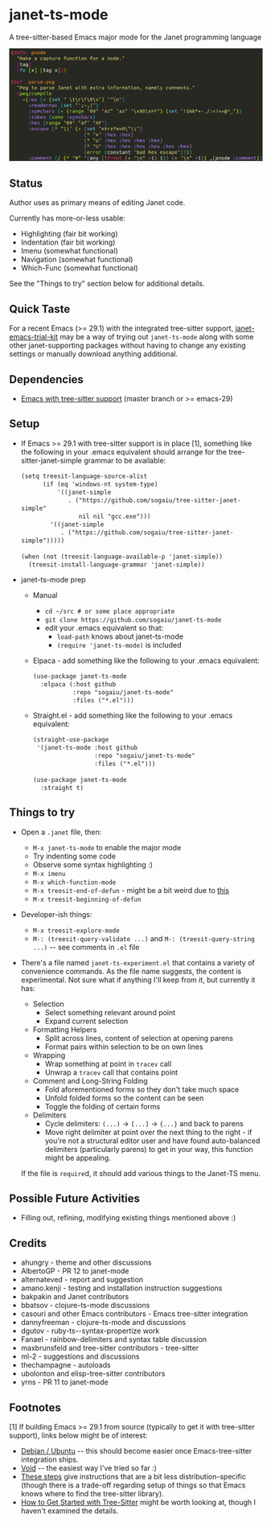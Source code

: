 # janet-ts-mode

A tree-sitter-based Emacs major mode for the Janet programming language

![Highlighting Sample](janet-ts-mode-highlighting.png?raw=true "Highlighting Sample")

## Status

Author uses as primary means of editing Janet code.

Currently has more-or-less usable:

* Highlighting (fair bit working)
* Indentation (fair bit working)
* Imenu (somewhat functional)
* Navigation (somewhat functional)
* Which-Func (somewhat functional)

See the "Things to try" section below for additional details.

## Quick Taste

For a recent Emacs (>= 29.1) with the integrated tree-sitter support,
[janet-emacs-trial-kit](https://github.com/sogaiu/janet-emacs-trial-kit)
may be a way of trying out `janet-ts-mode` along with some other
janet-supporting packages without having to change any existing
settings or manually download anything additional.

## Dependencies

* [Emacs with tree-sitter
  support](https://github.com/emacs-mirror/emacs) (master branch or >=
  emacs-29)

## Setup

* If Emacs >= 29.1 with tree-sitter support is in place [1], something
  like the following in your .emacs equivalent should arrange for the
  tree-sitter-janet-simple grammar to be available:

    ```elisp
    (setq treesit-language-source-alist
          (if (eq 'windows-nt system-type)
              '((janet-simple
                 . ("https://github.com/sogaiu/tree-sitter-janet-simple"
                    nil nil "gcc.exe")))
            '((janet-simple
               . ("https://github.com/sogaiu/tree-sitter-janet-simple")))))

    (when (not (treesit-language-available-p 'janet-simple))
      (treesit-install-language-grammar 'janet-simple))
    ```

* janet-ts-mode prep

    * Manual
        * `cd ~/src # or some place appropriate`
        * `git clone https://github.com/sogaiu/janet-ts-mode`
        * edit your .emacs equivalent so that:
            * `load-path` knows about janet-ts-mode
            * `(require 'janet-ts-mode)` is included

    * Elpaca - add something like the following to your .emacs
      equivalent:

        ```elisp
        (use-package janet-ts-mode
          :elpaca (:host github
                   :repo "sogaiu/janet-ts-mode"
                   :files ("*.el")))
        ```

    * Straight.el - add something like the following to your .emacs
      equivalent:

        ```elisp
        (straight-use-package
         '(janet-ts-mode :host github
                         :repo "sogaiu/janet-ts-mode"
                         :files ("*.el")))

        (use-package janet-ts-mode
          :straight t)
        ```

## Things to try

* Open a `.janet` file, then:
  * `M-x janet-ts-mode` to enable the major mode
  * Try indenting some code
  * Observe some syntax highlighting :)
  * `M-x imenu`
  * `M-x which-function-mode`
  * `M-x treesit-end-of-defun` - might be a bit weird due to
    [this](https://github.com/tree-sitter/tree-sitter-bash/issues/139)
  * `M-x treesit-beginning-of-defun`

* Developer-ish things:
  * `M-x treesit-explore-mode`
  * `M-: (treesit-query-validate ...)` and `M-: (treesit-query-string
    ...)` -- see comments in `.el` file

* There's a file named `janet-ts-experiment.el` that contains a
  variety of convenience commands.  As the file name suggests, the
  content is experimental.  Not sure what if anything I'll keep from
  it, but currently it has:

  * Selection
    * Select something relevant around point
    * Expand current selection
  * Formatting Helpers
    * Split across lines, content of selection at opening parens
    * Format pairs within selection to be on own lines
  * Wrapping
    * Wrap something at point in `tracev` call
    * Unwrap a `tracev` call that contains point
  * Comment and Long-String Folding
    * Fold aforementioned forms so they don't take much space
    * Unfold folded forms so the content can be seen
    * Toggle the folding of certain forms
  * Delimiters
    * Cycle delimiters: `(...)` -> `[...]` -> `{...}` and back to parens
    * Move right delimiter at point over the next thing to the right -
      if you're not a structural editor user and have found
      auto-balanced delimiters (particularly parens) to get in your
      way, this function might be appealing.

  If the file is `require`d, it should add various things to the
  Janet-TS menu.

## Possible Future Activities

* Filling out, refining, modifying existing things mentioned above :)

## Credits

* ahungry - theme and other discussions
* AlbertoGP - PR 12 to janet-mode
* alternateved - report and suggestion
* amano.kenji - testing and installation instruction suggestions
* bakpakin and Janet contributors
* bbatsov - clojure-ts-mode discussions
* casouri and other Emacs contributors - Emacs tree-sitter integration
* dannyfreeman - clojure-ts-mode and discussions
* dgutov - ruby-ts--syntax-propertize work
* Fanael - rainbow-delimiters and syntax table discussion
* maxbrunsfeld and tree-sitter contributors - tree-sitter
* ml-2 - suggestions and discussions
* thechampagne - autoloads
* ubolonton and elisp-tree-sitter contributors
* yrns - PR 11 to janet-mode

## Footnotes

[1] If building Emacs >= 29.1 from source (typically to get it with tree-sitter support), links below might be of interest:

* [Debian / Ubuntu](https://gist.github.com/sogaiu/a13512e146e8f5c0e94d1804838558ee) -- this should become easier once Emacs-tree-sitter integration ships.
* [Void](https://gist.github.com/sogaiu/088e55664970dde57a30b725bb7b4707) -- the easiest way I've tried so far :)
* [These steps](https://blog.markhepburn.com/posts/experimenting-with-the-built-in-treesitter-support-in-emacs/) give instructions that are a bit less distribution-specific (though there is a trade-off regarding setup of things so that Emacs knows where to find the tree-sitter library).
* [How to Get Started with Tree-Sitter](https://www.masteringemacs.org/article/how-to-get-started-tree-sitter) might be worth looking at, though I haven't examined the details.


